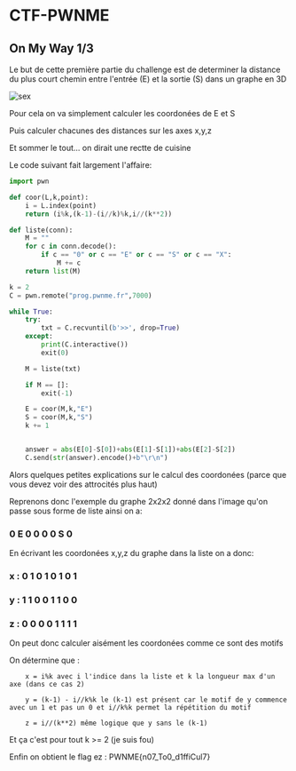 # CTF-PWNME
## On My Way 1/3

Le but de cette première partie du challenge est de determiner la distance du plus court chemin entre l'entrée (E) et la sortie (S) dans un graphe en 3D

![sex](https://user-images.githubusercontent.com/108684684/177189590-cd93288c-5ff6-4af3-9907-553e2480a319.PNG)

Pour cela on va simplement calculer les coordonées de E et S

Puis calculer chacunes des distances sur les axes x,y,z

Et sommer le tout...
on dirait une rectte de cuisine

Le code suivant fait largement l'affaire:

```python
import pwn

def coor(L,k,point):
	i = L.index(point)
	return (i%k,(k-1)-(i//k)%k,i//(k**2))

def liste(conn):
	M = ""
	for c in conn.decode():
		if c == "0" or c == "E" or c == "S" or c == "X":
			M += c
	return list(M)

k = 2
C = pwn.remote("prog.pwnme.fr",7000)

while True:
	try:
		txt = C.recvuntil(b'>>', drop=True)
	except:
		print(C.interactive())
		exit(0)

	M = liste(txt)

	if M == []:
		exit(-1)

	E = coor(M,k,"E")
	S = coor(M,k,"S")
	k += 1


	answer = abs(E[0]-S[0])+abs(E[1]-S[1])+abs(E[2]-S[2])
	C.send(str(answer).encode()+b"\r\n")
```

Alors quelques petites explications sur le calcul des coordonées (parce que vous devez voir des attrocités plus haut)

Reprenons donc l'exemple du graphe 2x2x2 donné dans l'image qu'on passe sous forme de liste ainsi on a:
### 0 E 0 0 0 0 S 0
En écrivant les coordonées x,y,z du graphe dans la liste on a donc:
### x : 0 1 0 1 0 1 0 1
### y : 1 1 0 0 1 1 0 0
### z : 0 0 0 0 1 1 1 1
On peut donc calculer aisément les coordonées comme ce sont des motifs

On détermine que :

        x = i%k avec i l'indice dans la liste et k la longueur max d'un axe (dans ce cas 2)
        
        y = (k-1) - i//k%k le (k-1) est présent car le motif de y commence avec un 1 et pas un 0 et i//k%k permet la répétition du motif
        
        z = i//(k**2) même logique que y sans le (k-1)
        
Et ça c'est pour tout k >= 2 (je suis fou)

Enfin on obtient le flag ez : PWNME{n07_To0_d1ffiCul7}
